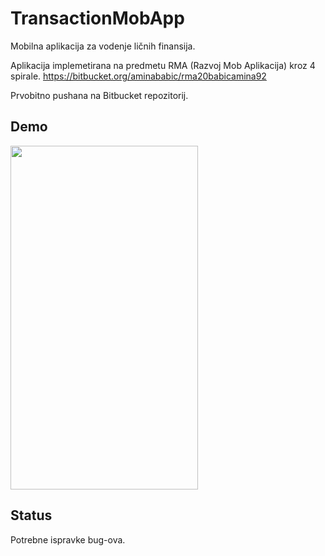 # TransactionMobApp

Mobilna aplikacija za vodenje ličnih finansija.

Aplikacija implemetirana na predmetu RMA (Razvoj Mob Aplikacija) kroz 4 spirale. 
https://bitbucket.org/aminababic/rma20babicamina92

Prvobitno pushana na Bitbucket repozitorij.

## Demo

<img src= /AppGif/rma.gif width="300" height="550" />


## Status

Potrebne ispravke bug-ova.
